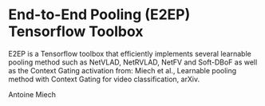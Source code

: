 # End-to-End Pooling (E2EP) Tensorflow Toolbox

E2EP is a Tensorflow toolbox that efficiently implements several learnable pooling method such as NetVLAD,
NetRVLAD, NetFV and Soft-DBoF as well as the Context Gating activation from: 
Miech et al., Learnable pooling method with Context Gating for video classification, arXiv.


Antoine Miech

